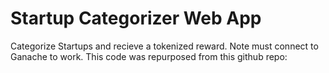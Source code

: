 # Startup Categorizer Web App

Categorize Startups and recieve a tokenized reward. Note must connect to Ganache to work. This code was repurposed from this github repo: 
